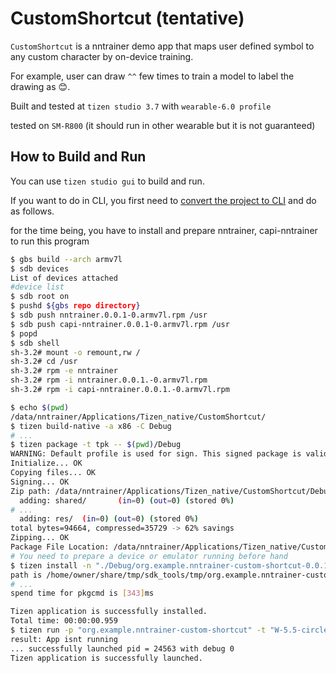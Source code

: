 # CustomShortcut (tentative)

`CustomShortcut` is a nntrainer demo app that maps user defined symbol to any custom character by on-device training.

For example, user can draw `^^` few times to train a model to label the drawing as 😊.

Built and tested at `tizen studio 3.7` with `wearable-6.0 profile`

tested on `SM-R800` (it should run in other wearable but it is not guaranteed)

## How to Build and Run

You can use `tizen studio gui` to build and run.

If you want to do in CLI, you first need to [convert the project to CLI](https://developer.tizen.org/ko/development/tizen-studio/native-tools/cli/converting-projects-cli) and do as follows.

for the time being, you have to install and prepare nntrainer, capi-nntrainer to run this program

```bash
$ gbs build --arch armv7l
$ sdb devices
List of devices attached
#device list
$ sdb root on
$ pushd ${gbs repo directory}
$ sdb push nntrainer.0.0.1-0.armv7l.rpm /usr
$ sdb push capi-nntrainer.0.0.1-0.armv7l.rpm /usr
$ popd
$ sdb shell
sh-3.2# mount -o remount,rw /
sh-3.2# cd /usr
sh-3.2# rpm -e nntrainer
sh-3.2# rpm -i nntrainer.0.0.1.-0.armv7l.rpm
sh-3.2# rpm -i capi-nntrainer.0.0.1.-0.armv7l.rpm
```

```bash
$ echo $(pwd)
/data/nntrainer/Applications/Tizen_native/CustomShortcut/
$ tizen build-native -a x86 -C Debug
# ...
$ tizen package -t tpk -- $(pwd)/Debug
WARNING: Default profile is used for sign. This signed package is valid for emulator test only.
Initialize... OK
Copying files... OK
Signing... OK
Zip path: /data/nntrainer/Applications/Tizen_native/CustomShortcut/Debug/org.example.nntrainer-custom-shortcut-0.0.1-x86.tpk
  adding: shared/       (in=0) (out=0) (stored 0%)
# ...
  adding: res/  (in=0) (out=0) (stored 0%)
total bytes=94664, compressed=35729 -> 62% savings
Zipping... OK
Package File Location: /data/nntrainer/Applications/Tizen_native/CustomShortcut/Debug/org.example.nntrainer-custom-shortcut-0.0.1-x86.tpk
# You need to prepare a device or emulator running before hand
$ tizen install -n "./Debug/org.example.nntrainer-custom-shortcut-0.0.1-x86.tpk" -t "W-5.5-circle-x86"
path is /home/owner/share/tmp/sdk_tools/tmp/org.example.nntrainer-custom-shortcut-0.0.1.tpk
# ...
spend time for pkgcmd is [343]ms

Tizen application is successfully installed.
Total time: 00:00:00.959
$ tizen run -p "org.example.nntrainer-custom-shortcut" -t "W-5.5-circle-x86"
result: App isnt running
... successfully launched pid = 24563 with debug 0
Tizen application is successfully launched.
```


